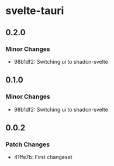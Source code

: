 # svelte-tauri

## 0.2.0

### Minor Changes

- 98b1df2: Switching ui to shadcn-svelte

## 0.1.0

### Minor Changes

- 98b1df2: Switching ui to shadcn-svelte

## 0.0.2

### Patch Changes

- 41ffe7b: First changeset
